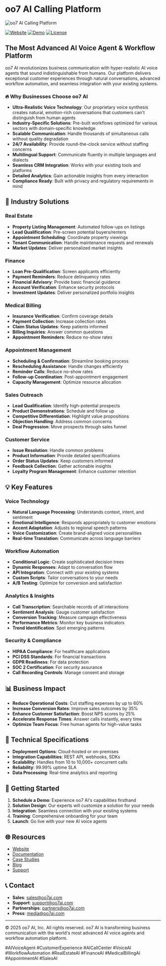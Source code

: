 # oo7 AI Calling Platform

![oo7 AI Calling Platform](https://oo7ai.com/assets/images/oo7-banner.png)

[![Website](https://img.shields.io/badge/Website-oo7ai.com-blue)](https://oo7ai.com)
[![Demo](https://img.shields.io/badge/Demo-Try%20Now-green)](https://oo7ai.com/demo)
[![License](https://img.shields.io/badge/License-Proprietary-red)](https://oo7ai.com/terms)

## The Most Advanced AI Voice Agent & Workflow Platform

oo7 AI revolutionizes business communication with hyper-realistic AI voice agents that sound indistinguishable from humans. Our platform delivers exceptional customer experiences through natural conversations, advanced workflow automation, and seamless integration with your existing systems.

### 🔥 Why Businesses Choose oo7 AI

- **Ultra-Realistic Voice Technology**: Our proprietary voice synthesis creates natural, emotion-rich conversations that customers can't distinguish from human agents
- **Industry-Specific Solutions**: Pre-built workflows optimized for various sectors with domain-specific knowledge
- **Scalable Communication**: Handle thousands of simultaneous calls without quality degradation
- **24/7 Availability**: Provide round-the-clock service without staffing concerns
- **Multilingual Support**: Communicate fluently in multiple languages and dialects
- **Seamless CRM Integration**: Works with your existing tools and platforms
- **Detailed Analytics**: Gain actionable insights from every interaction
- **Compliance Ready**: Built with privacy and regulatory requirements in mind

## 🚀 Industry Solutions

### Real Estate
- **Property Listing Management**: Automated follow-ups on listings
- **Lead Qualification**: Pre-screen potential buyers/renters
- **Appointment Scheduling**: Coordinate property viewings
- **Tenant Communication**: Handle maintenance requests and renewals
- **Market Updates**: Deliver personalized market insights

### Finance
- **Loan Pre-Qualification**: Screen applicants efficiently
- **Payment Reminders**: Reduce delinquency rates
- **Financial Advisory**: Provide basic financial guidance
- **Account Verification**: Enhance security protocols
- **Investment Updates**: Deliver personalized portfolio insights

### Medical Billing
- **Insurance Verification**: Confirm coverage details
- **Payment Collection**: Increase collection rates
- **Claim Status Updates**: Keep patients informed
- **Billing Inquiries**: Answer common questions
- **Appointment Reminders**: Reduce no-show rates

### Appointment Management
- **Scheduling & Confirmation**: Streamline booking process
- **Rescheduling Assistance**: Handle changes efficiently
- **Reminder Calls**: Reduce no-show rates
- **Follow-up Coordination**: Post-appointment engagement
- **Capacity Management**: Optimize resource allocation

### Sales Outreach
- **Lead Qualification**: Identify high-potential prospects
- **Product Demonstrations**: Schedule and follow up
- **Competitive Differentiation**: Highlight value propositions
- **Objection Handling**: Address common concerns
- **Deal Progression**: Move prospects through sales funnel

### Customer Service
- **Issue Resolution**: Handle common problems
- **Product Information**: Provide detailed specifications
- **Order Status Updates**: Keep customers informed
- **Feedback Collection**: Gather actionable insights
- **Loyalty Program Management**: Enhance customer retention

## 💡 Key Features

### Voice Technology
- **Natural Language Processing**: Understands context, intent, and sentiment
- **Emotional Intelligence**: Responds appropriately to customer emotions
- **Accent Adaptation**: Adjusts to regional speech patterns
- **Voice Customization**: Create brand-aligned voice personalities
- **Real-time Translation**: Communicate across language barriers

### Workflow Automation
- **Conditional Logic**: Create sophisticated decision trees
- **Dynamic Responses**: Adapt to conversation flow
- **API Integration**: Connect with your existing systems
- **Custom Scripts**: Tailor conversations to your needs
- **A/B Testing**: Optimize for conversion and satisfaction

### Analytics & Insights
- **Call Transcription**: Searchable records of all interactions
- **Sentiment Analysis**: Gauge customer satisfaction
- **Conversion Tracking**: Measure campaign effectiveness
- **Performance Metrics**: Monitor key business indicators
- **Trend Identification**: Spot emerging patterns

### Security & Compliance
- **HIPAA Compliance**: For healthcare applications
- **PCI DSS Standards**: For financial transactions
- **GDPR Readiness**: For data protection
- **SOC 2 Certification**: For security assurance
- **Call Recording Controls**: Manage consent and storage

## 📊 Business Impact

- **Reduce Operational Costs**: Cut staffing expenses by up to 60%
- **Increase Conversion Rates**: Improve sales outcomes by 35%
- **Enhance Customer Satisfaction**: Boost NPS scores by 25%
- **Accelerate Response Times**: Answer calls instantly, every time
- **Optimize Team Focus**: Free human agents for high-value tasks

## 🔧 Technical Specifications

- **Deployment Options**: Cloud-hosted or on-premises
- **Integration Capabilities**: REST API, webhooks, SDKs
- **Scalability**: Handles from 10 to 10,000+ concurrent calls
- **Reliability**: 99.99% uptime SLA
- **Data Processing**: Real-time analytics and reporting

## 📱 Getting Started

1. **Schedule a Demo**: Experience oo7 AI's capabilities firsthand
2. **Solution Design**: Our experts will customize a solution for your needs
3. **Integration**: Seamless connection with your existing systems
4. **Training**: Comprehensive onboarding for your team
5. **Launch**: Go live with your new AI voice agents

## 🌐 Resources

- [Website](https://oo7ai.com)
- [Documentation](https://docs.oo7ai.com)
- [Case Studies](https://oo7ai.com/case-studies)
- [Blog](https://oo7ai.com/blog)
- [Support](https://support.oo7ai.com)

## 📞 Contact

- **Sales**: [sales@oo7ai.com](mailto:sales@oo7ai.com)
- **Support**: [support@oo7ai.com](mailto:support@oo7ai.com)
- **Partnerships**: [partners@oo7ai.com](mailto:partners@oo7ai.com)
- **Press**: [media@oo7ai.com](mailto:media@oo7ai.com)

---

© 2025 oo7 AI, Inc. All rights reserved. oo7 AI is transforming business communication with the world's most advanced AI voice agents and workflow automation platform.

#AIVoiceAgent #CustomerExperience #AICallCenter #VoiceAI #WorkflowAutomation #RealEstateAI #FinanceAI #MedicalBillingAI #AppointmentAI #SalesAI
